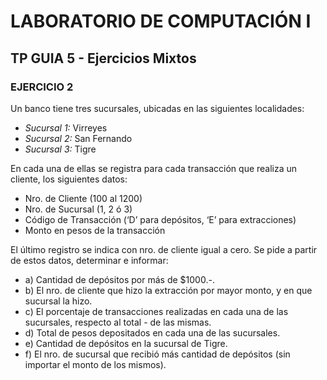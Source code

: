 # LABORATORIO DE COMPUTACIÓN I
## TP GUIA 5 - Ejercicios Mixtos
### EJERCICIO 2

Un banco tiene tres sucursales, ubicadas en las siguientes localidades:	
- *Sucursal 1:* Virreyes
- *Sucursal 2:* San Fernando 
- *Sucursal 3:* Tigre
					
En cada una de ellas se registra para cada transacción que realiza un cliente, los siguientes datos:					
- Nro. de Cliente (100 al 1200)
- Nro. de Sucursal (1, 2 ó 3)
- Código de Transacción (‘D’ para depósitos, ‘E’ para extracciones) 
- Monto en pesos de la transacción
					
El último registro se indica con nro. de cliente igual a cero. Se pide a partir de estos datos, determinar e informar:
- a) Cantidad de depósitos por más de $1000.-.
- b) El nro. de cliente que hizo la extracción por mayor monto, y en que sucursal la hizo.
- c) El porcentaje de transacciones realizadas en cada una de las sucursales, respecto al total - de las mismas.				
- d) Total de pesos depositados en cada una de las sucursales.
- e) Cantidad de depósitos en la sucursal de Tigre.
- f) El nro. de sucursal que recibió más cantidad de depósitos (sin importar el monto de los mismos).
